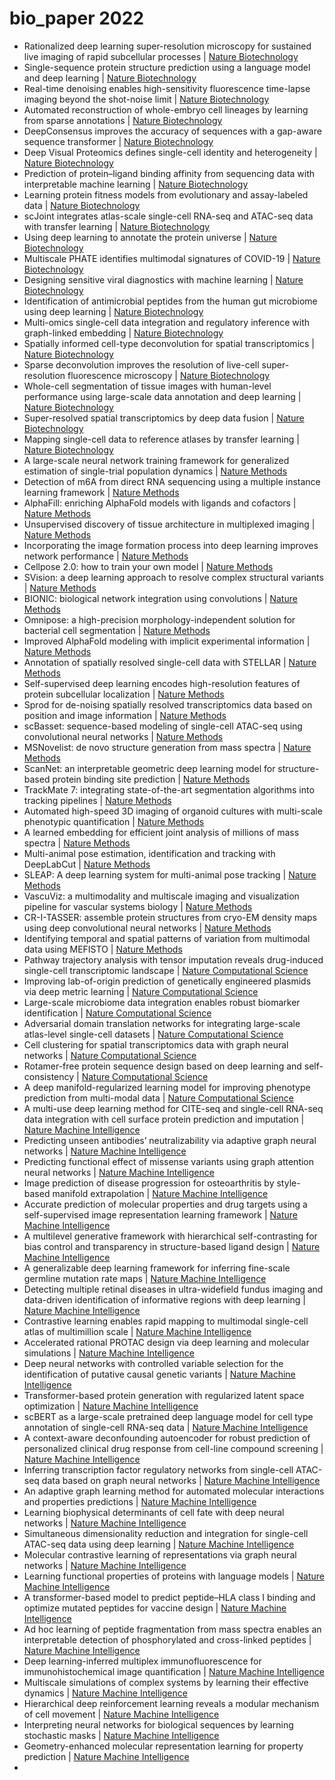 # bio_paper 2022
* Rationalized deep learning super-resolution microscopy for sustained live imaging of rapid subcellular processes | [Nature Biotechnology](https://www.nature.com/articles/s41587-022-01471-3)
* Single-sequence protein structure prediction using a language model and deep learning | [Nature Biotechnology](https://www.nature.com/articles/s41587-022-01432-w)
* Real-time denoising enables high-sensitivity fluorescence time-lapse imaging beyond the shot-noise limit | [Nature Biotechnology](https://www.nature.com/articles/s41587-022-01450-8)
* Automated reconstruction of whole-embryo cell lineages by learning from sparse annotations | [Nature Biotechnology](https://www.nature.com/articles/s41587-022-01427-7)
* DeepConsensus improves the accuracy of sequences with a gap-aware sequence transformer | [Nature Biotechnology](https://www.nature.com/articles/s41587-022-01435-7)
* Deep Visual Proteomics defines single-cell identity and heterogeneity | [Nature Biotechnology](https://www.nature.com/articles/s41587-022-01302-5)
* Prediction of protein–ligand binding affinity from sequencing data with interpretable machine learning | [Nature Biotechnology](https://www.nature.com/articles/s41587-022-01307-0)
* Learning protein fitness models from evolutionary and assay-labeled data | [Nature Biotechnology](https://www.nature.com/articles/s41587-021-01146-5)
* scJoint integrates atlas-scale single-cell RNA-seq and ATAC-seq data with transfer learning | [Nature Biotechnology](https://www.nature.com/articles/s41587-021-01161-6)
* Using deep learning to annotate the protein universe | [Nature Biotechnology](https://www.nature.com/articles/s41587-021-01179-w)
* Multiscale PHATE identifies multimodal signatures of COVID-19 | [Nature Biotechnology](https://www.nature.com/articles/s41587-021-01186-x)
* Designing sensitive viral diagnostics with machine learning | [Nature Biotechnology](https://www.nature.com/articles/s41587-022-01213-5)
* Identification of antimicrobial peptides from the human gut microbiome using deep learning | [Nature Biotechnology](https://www.nature.com/articles/s41587-022-01226-0)
* Multi-omics single-cell data integration and regulatory inference with graph-linked embedding | [Nature Biotechnology](https://www.nature.com/articles/s41587-022-01284-4)
* Spatially informed cell-type deconvolution for spatial transcriptomics | [Nature Biotechnology](https://www.nature.com/articles/s41587-022-01273-7)
* Sparse deconvolution improves the resolution of live-cell super-resolution fluorescence microscopy | [Nature Biotechnology](https://www.nature.com/articles/s41587-021-01092-2)
* Whole-cell segmentation of tissue images with human-level performance using large-scale data annotation and deep learning | [Nature Biotechnology](https://www.nature.com/articles/s41587-021-01094-0)
* Super-resolved spatial transcriptomics by deep data fusion | [Nature Biotechnology](https://www.nature.com/articles/s41587-021-01075-3)
* Mapping single-cell data to reference atlases by transfer learning | [Nature Biotechnology](https://www.nature.com/articles/s41587-021-01001-7)
* A large-scale neural network training framework for generalized estimation of single-trial population dynamics | [Nature Methods](https://www.nature.com/articles/s41592-022-01675-0)
* Detection of m6A from direct RNA sequencing using a multiple instance learning framework | [Nature Methods](https://www.nature.com/articles/s41592-022-01666-1)
* AlphaFill: enriching AlphaFold models with ligands and cofactors | [Nature Methods](https://www.nature.com/articles/s41592-022-01685-y)
* Unsupervised discovery of tissue architecture in multiplexed imaging | [Nature Methods](https://www.nature.com/articles/s41592-022-01657-2)
* Incorporating the image formation process into deep learning improves network performance | [Nature Methods](https://www.nature.com/articles/s41592-022-01652-7)
* Cellpose 2.0: how to train your own model | [Nature Methods](https://www.nature.com/articles/s41592-022-01663-4)
* SVision: a deep learning approach to resolve complex structural variants | [Nature Methods](https://www.nature.com/articles/s41592-022-01609-w)
* BIONIC: biological network integration using convolutions | [Nature Methods](https://www.nature.com/articles/s41592-022-01616-x)
* Omnipose: a high-precision morphology-independent solution for bacterial cell segmentation | [Nature Methods](https://www.nature.com/articles/s41592-022-01639-4)
* Improved AlphaFold modeling with implicit experimental information | [Nature Methods](https://www.nature.com/articles/s41592-022-01645-6)
* Annotation of spatially resolved single-cell data with STELLAR | [Nature Methods](https://www.nature.com/articles/s41592-022-01651-8)
* Self-supervised deep learning encodes high-resolution features of protein subcellular localization | [Nature Methods](https://www.nature.com/articles/s41592-022-01541-z)
* Sprod for de-noising spatially resolved transcriptomics data based on position and image information | [Nature Methods](https://www.nature.com/articles/s41592-022-01560-w)
* scBasset: sequence-based modeling of single-cell ATAC-seq using convolutional neural networks  | [Nature Methods](https://www.nature.com/articles/s41592-022-01562-8)
* MSNovelist: de novo structure generation from mass spectra | [Nature Methods](https://www.nature.com/articles/s41592-022-01486-3)
* ScanNet: an interpretable geometric deep learning model for structure-based protein binding site prediction | [Nature Methods](https://www.nature.com/articles/s41592-022-01490-7)
* TrackMate 7: integrating state-of-the-art segmentation algorithms into tracking pipelines | [Nature Methods](https://www.nature.com/articles/s41592-022-01507-1)
* Automated high-speed 3D imaging of organoid cultures with multi-scale phenotypic quantification | [Nature Methods](https://www.nature.com/articles/s41592-022-01508-0)
* A learned embedding for efficient joint analysis of millions of mass spectra | [Nature Methods](https://www.nature.com/articles/s41592-022-01496-1)
* Multi-animal pose estimation, identification and tracking with DeepLabCut | [Nature Methods](https://www.nature.com/articles/s41592-022-01443-0)
* SLEAP: A deep learning system for multi-animal pose tracking | [Nature Methods](https://www.nature.com/articles/s41592-022-01426-1)
* VascuViz: a multimodality and multiscale imaging and visualization pipeline for vascular systems biology | [Nature Methods](https://www.nature.com/articles/s41592-021-01363-5)
* CR-I-TASSER: assemble protein structures from cryo-EM density maps using deep convolutional neural networks | [Nature Methods](https://www.nature.com/articles/s41592-021-01389-9)
* Identifying temporal and spatial patterns of variation from multimodal data using MEFISTO | [Nature Methods](https://www.nature.com/articles/s41592-021-01343-9)
* Pathway trajectory analysis with tensor imputation reveals drug-induced single-cell transcriptomic landscape | [Nature Computational Science](https://www.nature.com/articles/s43588-022-00352-8)
* Improving lab-of-origin prediction of genetically engineered plasmids via deep metric learning | [Nature Computational Science](https://www.nature.com/articles/s43588-022-00234-z)
* Large-scale microbiome data integration enables robust biomarker identification | [Nature Computational Science](https://www.nature.com/articles/s43588-022-00247-8)
* Adversarial domain translation networks for integrating large-scale atlas-level single-cell datasets | [Nature Computational Science](https://www.nature.com/articles/s43588-022-00251-y)
* Cell clustering for spatial transcriptomics data with graph neural networks | [Nature Computational Science](https://www.nature.com/articles/s43588-022-00266-5)
* Rotamer-free protein sequence design based on deep learning and self-consistency | [Nature Computational Science](https://www.nature.com/articles/s43588-022-00273-6)
* A deep manifold-regularized learning model for improving phenotype prediction from multi-modal data | [Nature Computational Science](https://www.nature.com/articles/s43588-021-00185-x)
* A multi-use deep learning method for CITE-seq and single-cell RNA-seq data integration with cell surface protein prediction and imputation | [Nature Machine Intelligence](https://www.nature.com/articles/s42256-022-00545-w)
* Predicting unseen antibodies’ neutralizability via adaptive graph neural networks | [Nature Machine Intelligence](https://www.nature.com/articles/s42256-022-00553-w)
* Predicting functional effect of missense variants using graph attention neural networks | [Nature Machine Intelligence](https://www.nature.com/articles/s42256-022-00561-w)
* Image prediction of disease progression for osteoarthritis by style-based manifold extrapolation | [Nature Machine Intelligence](https://www.nature.com/articles/s42256-022-00560-x)
* Accurate prediction of molecular properties and drug targets using a self-supervised image representation learning framework | [Nature Machine Intelligence](https://www.nature.com/articles/s42256-022-00557-6)
* A multilevel generative framework with hierarchical self-contrasting for bias control and transparency in structure-based ligand design | [Nature Machine Intelligence](https://www.nature.com/articles/s42256-022-00564-7)
* A generalizable deep learning framework for inferring fine-scale germline mutation rate maps | [Nature Machine Intelligence](https://www.nature.com/articles/s42256-022-00574-5)
* Detecting multiple retinal diseases in ultra-widefield fundus imaging and data-driven identification of informative regions with deep learning | [Nature Machine Intelligence](https://www.nature.com/articles/s42256-022-00566-5)
* Contrastive learning enables rapid mapping to multimodal single-cell atlas of multimillion scale | [Nature Machine Intelligence](https://www.nature.com/articles/s42256-022-00518-z)
* Accelerated rational PROTAC design via deep learning and molecular simulations | [Nature Machine Intelligence](https://www.nature.com/articles/s42256-022-00527-y)
* Deep neural networks with controlled variable selection for the identification of putative causal genetic variants | [Nature Machine Intelligence](https://www.nature.com/articles/s42256-022-00525-0)
* Transformer-based protein generation with regularized latent space optimization | [Nature Machine Intelligence](https://www.nature.com/articles/s42256-022-00532-1)
* scBERT as a large-scale pretrained deep language model for cell type annotation of single-cell RNA-seq data | [Nature Machine Intelligence](https://www.nature.com/articles/s42256-022-00534-z)
* A context-aware deconfounding autoencoder for robust prediction of personalized clinical drug response from cell-line compound screening | [Nature Machine Intelligence](https://www.nature.com/articles/s42256-022-00541-0)
* Inferring transcription factor regulatory networks from single-cell ATAC-seq data based on graph neural networks | [Nature Machine Intelligence](https://www.nature.com/articles/s42256-022-00469-5)
* An adaptive graph learning method for automated molecular interactions and properties predictions | [Nature Machine Intelligence](https://www.nature.com/articles/s42256-022-00501-8)
* Learning biophysical determinants of cell fate with deep neural networks | [Nature Machine Intelligence](https://www.nature.com/articles/s42256-022-00503-6)
* Simultaneous dimensionality reduction and integration for single-cell ATAC-seq data using deep learning | [Nature Machine Intelligence](https://www.nature.com/articles/s42256-022-00443-1)
* Molecular contrastive learning of representations via graph neural networks | [Nature Machine Intelligence](https://www.nature.com/articles/s42256-022-00447-x)
* Learning functional properties of proteins with language models | [Nature Machine Intelligence](https://www.nature.com/articles/s42256-022-00457-9)
* A transformer-based model to predict peptide–HLA class I binding and optimize mutated peptides for vaccine design | [Nature Machine Intelligence](https://www.nature.com/articles/s42256-022-00459-7)
* Ad hoc learning of peptide fragmentation from mass spectra enables an interpretable detection of phosphorylated and cross-linked peptides  | [Nature Machine Intelligence](https://www.nature.com/articles/s42256-022-00467-7)
* Deep learning-inferred multiplex immunofluorescence for immunohistochemical image quantification | [Nature Machine Intelligence](https://www.nature.com/articles/s42256-022-00471-x)
* Multiscale simulations of complex systems by learning their effective dynamics | [Nature Machine Intelligence](https://www.nature.com/articles/s42256-022-00464-w)
* Hierarchical deep reinforcement learning reveals a modular mechanism of cell movement | [Nature Machine Intelligence](https://www.nature.com/articles/s42256-021-00431-x)
* Interpreting neural networks for biological sequences by learning stochastic masks | [Nature Machine Intelligence](https://www.nature.com/articles/s42256-021-00428-6)
* Geometry-enhanced molecular representation learning for property prediction | [Nature Machine Intelligence](https://www.nature.com/articles/s42256-021-00438-4)
* 
